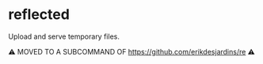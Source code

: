 # reflected
Upload and serve temporary files.

⚠️ MOVED TO A SUBCOMMAND OF https://github.com/erikdesjardins/re ⚠️
